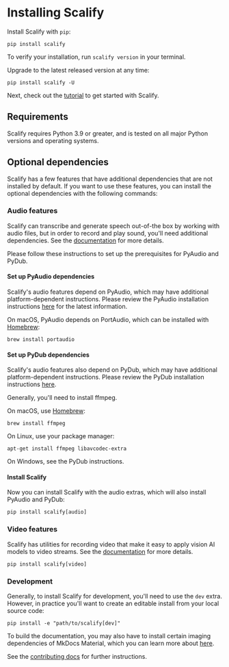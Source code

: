 # Installing Scalify

Install Scalify with `pip`:

```shell
pip install scalify
```

To verify your installation, run `scalify version` in your terminal.

Upgrade to the latest released version at any time:

```shell
pip install scalify -U
```

Next, check out the [tutorial](tutorial.md) to get started with Scalify.

## Requirements

Scalify requires Python 3.9 or greater, and is tested on all major Python versions and operating systems.

## Optional dependencies

Scalify has a few features that have additional dependencies that are not installed by default. If you want to use these features, you can install the optional dependencies with the following commands:

### Audio features

Scalify can transcribe and generate speech out-of-the box by working with audio files, but in order to record and play sound, you'll need additional dependencies. See the [documentation](/docs/audio/recording) for more details.

Please follow these instructions to set up the prerequisites for PyAudio and PyDub. 

#### Set up PyAudio dependencies

Scalify's audio features depend on PyAudio, which may have additional platform-dependent instructions. Please review the PyAudio installation instructions [here](https://people.csail.mit.edu/hubert/pyaudio/) for the latest information.

On macOS, PyAudio depends on PortAudio, which can be installed with [Homebrew](https://brew.sh/):

```shell
brew install portaudio
```

#### Set up PyDub dependencies

Scalify's audio features also depend on PyDub, which may have additional platform-dependent instructions. Please review the PyDub installation instructions [here](https://github.com/jiaaro/pydub#dependencies).

Generally, you'll need to install ffmpeg.

On macOS, use [Homebrew](https://brew.sh/):

```shell
brew install ffmpeg
```

On Linux, use your package manager:

```shell
apt-get install ffmpeg libavcodec-extra
```

On Windows, see the PyDub instructions.

#### Install Scalify

Now you can install Scalify with the audio extras, which will also install PyAudio and PyDub:

```shell
pip install scalify[audio]
```

### Video features

Scalify has utilities for recording video that make it easy to apply vision AI models to video streams. See the [documentation](docs/video/recording) for more details.

```shell
pip install scalify[video]
```

### Development

Generally, to install Scalify for development, you'll need to use the `dev` extra. However, in practice you'll want to create an editable install from your local source code:

```shell
pip install -e "path/to/scalify[dev]"
```

To build the documentation, you may also have to install certain imaging dependencies of MkDocs Material, which you can learn more about [here](https://squidfunk.github.io/mkdocs-material/plugins/requirements/image-processing/#dependencies).

See the [contributing docs](../../community/development_guide) for further instructions.
